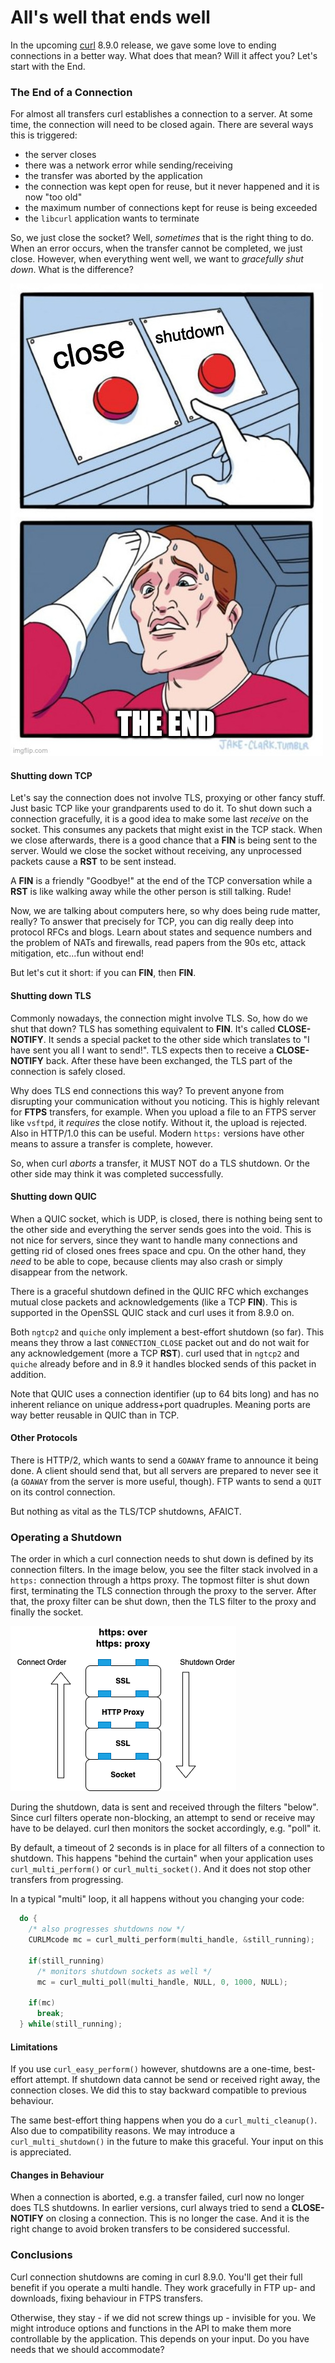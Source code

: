 # All's well that ends well

In the upcoming [curl](https://curl.se) 8.9.0 release, we gave some love to ending connections in a better way. What does that mean? Will it affect you? Let's start with the End.

### The End of a Connection

For almost all transfers curl establishes a connection to a server. At some time, the connection will need to be closed again. There are several ways this is triggered:

- the server closes
- there was a network error while sending/receiving
- the transfer was aborted by the application
- the connection was kept open for reuse, but it never happened and it is now "too old"
- the maximum number of connections kept for reuse is being exceeded
- the `libcurl` application wants to terminate

So, we just close the socket? Well, *sometimes* that is the right thing to do. When an error occurs, when the transfer cannot be completed, we just close. However, when everything went well, we want to *gracefully shut down*. What is the difference?

![Ending a Connection](images/the-end.jpg)

#### Shutting down TCP

Let's say the connection does not involve TLS, proxying or other fancy stuff. Just basic TCP like your grandparents used to do it. To shut down such a connection gracefully, it is a good idea to make some last *receive* on the socket. This consumes any packets that might exist in the TCP stack. When we close afterwards, there is a good chance that a **FIN** is being sent to the server. Would we close the socket without receiving, any unprocessed packets cause a **RST** to be sent instead.

A **FIN** is a friendly "Goodbye!" at the end of the TCP conversation while a **RST** is like walking away while the other person is still talking. Rude! 

Now, we are talking about computers here, so why does being rude matter, really? To answer that precisely for TCP, you can dig really deep into protocol RFCs and blogs. Learn about states and sequence numbers and the problem of NATs and firewalls, read papers from the 90s etc, attack mitigation, etc...fun without end!

But let's cut it short: if you can **FIN**, then **FIN**.

#### Shutting down TLS

Commonly nowadays, the connection might involve TLS. So, how do we shut that down? TLS has something equivalent to **FIN**. It's called **CLOSE-NOTIFY**. It sends a special packet to the other side which translates to "I have sent you all I want to send!". TLS expects then to receive a **CLOSE-NOTIFY** back. After these have been exchanged, the TLS part of the connection is safely closed.

Why does TLS end connections this way? To prevent anyone from disrupting your communication without you noticing. This is highly relevant for **FTPS** transfers, for example. When you upload a file to an FTPS server like `vsftpd`, it *requires* the close notify. Without it, the upload is rejected. Also in HTTP/1.0 this can be useful. Modern `https:` versions have other means to assure a transfer is complete, however.

So, when curl *aborts* a transfer, it MUST NOT do a TLS shutdown. Or the other side may think it was completed successfully.

#### Shutting down QUIC

When a QUIC socket, which is UDP, is closed, there is nothing being sent to the other side and everything the server sends goes into the void. This is not nice for servers, since they want to handle many connections and getting rid of closed ones frees space and cpu. On the other hand, they *need* to be able to cope, because clients may also crash or simply disappear from the network.

There is a graceful shutdown defined in the QUIC RFC which exchanges mutual close packets and acknowledgements (like a TCP **FIN**). This is supported in the OpenSSL QUIC stack and curl uses it from 8.9.0 on. 

Both `ngtcp2` and `quiche` only implement a best-effort shutdown (so far). This means they throw a last `CONNECTION_CLOSE` packet out and do not wait for any acknowledgement (more a TCP **RST**). curl used that in `ngtcp2` and `quiche` already before and in 8.9 it handles blocked sends of this packet in addition.

Note that QUIC uses a connection identifier (up to 64 bits long) and has no inherent reliance on unique address+port quadruples. Meaning ports are way better reusable in QUIC than in TCP.

#### Other Protocols

There is HTTP/2, which wants to send a `GOAWAY` frame to announce it being done. A client should send that, but all servers are prepared to never see it (a `GOAWAY` from the server is more useful, though). FTP wants to send a `QUIT` on its control connection. 

But nothing as vital as the TLS/TCP shutdowns, AFAICT.

### Operating a Shutdown

The order in which a curl connection needs to shut down is defined by its connection filters. In the image below, you see the filter stack involved in a `https:` connection through a https proxy. The topmost filter is shut down first, terminating the TLS connection through the proxy to the server. After that, the proxy filter can be shut down, then the TLS filter to the proxy and finally the socket.

![Connection Filter Shutdowns](images/shutdown-order.png)

During the shutdown, data is sent and received through the filters "below". Since curl filters operate non-blocking, an attempt to send or receive may have to be delayed. curl then monitors the socket accordingly, e.g. "poll" it. 

By default, a timeout of 2 seconds is in place for all filters of a connection to shutdown. This happens "behind the curtain" when your application uses `curl_multi_perform()` or `curl_multi_socket()`. And it does not stop other transfers from progressing. 

In a typical "multi" loop, it all happens without you changing your code:

```c
  do {
    /* also progresses shutdowns now */
    CURLMcode mc = curl_multi_perform(multi_handle, &still_running);

    if(still_running)
      /* monitors shutdown sockets as well */
      mc = curl_multi_poll(multi_handle, NULL, 0, 1000, NULL);

    if(mc)
      break;
  } while(still_running);

```


#### Limitations

If you use `curl_easy_perform()` however, shutdowns are a one-time, best-effort attempt. If shutdown data cannot be send or received right away, the connection closes. We did this to stay backward compatible to previous behaviour.

The same best-effort thing happens when you do a `curl_multi_cleanup()`. Also due to compatibility reasons. We may introduce a `curl_multi_shutdown()` in the future to make this graceful. Your input on this is appreciated.

#### Changes in Behaviour

When a connection is aborted, e.g. a transfer failed, curl now no longer does TLS shutdowns. In earlier versions, curl always tried to send a **CLOSE-NOTIFY** on closing a connection. This is no longer the case. And it is the right change to avoid broken transfers to be considered successful.

### Conclusions

Curl connection shutdowns are coming in curl 8.9.0. You'll get their full benefit if you operate a multi handle. They work gracefully in FTP up- and downloads, fixing behaviour in FTPS transfers.

Otherwise, they stay - if we did not screw things up - invisible for you. We might introduce options and functions in the API to make them more controllable by the application. This depends on your input. Do you have needs that we should accommodate?